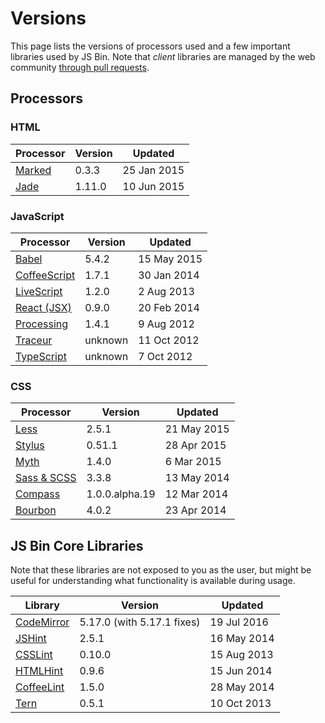 # Versions

This page lists the versions of processors used and a few important libraries used by JS&nbsp;Bin. Note that _client_ libraries are managed by the web community [through pull requests](/help/adding-libraries).

## Processors

### HTML

|Processor|Version|Updated|
|---|---|---|
|[Marked](https://github.com/chjj/marked/tree/v0.3.3)|0.3.3|25 Jan 2015|
|[Jade](https://github.com/jadejs/jade/tree/1.11.0)|1.11.0|10 Jun 2015|

### JavaScript

|Processor|Version|Updated|
|---|---|---|
|[Babel](https://github.com/babel/babel/tree/v5.4.2)|5.4.2|15 May 2015|
|[CoffeeScript](https://github.com/jashkenas/coffeescript/tree/1.7.1)|1.7.1|30 Jan 2014|
|[LiveScript](https://github.com/gkz/LiveScript/tree/1.2.0)|1.2.0|2 Aug 2013|
|[React (JSX)](https://github.com/facebook/react/tree/v0.9.0)|0.9.0|20 Feb 2014|
|[Processing](https://github.com/processing-js/processing-js/tree/v1.4.1)|1.4.1|9 Aug 2012|
|[Traceur](https://github.com/phuu/jsbin/blob/e13b1a3b5e0fb626d2aba8941ccdbde196b314d2/public/js/vendor/traceur.js)|unknown|11 Oct 2012|
|[TypeScript](https://github.com/jsbin/jsbin/commit/353323759839a547fe4fa0453739ba8cf37fe071)|unknown|7 Oct 2012|

### CSS

|Processor|Version|Updated|
|---|---|---|
|[Less](https://github.com/less/less.js/tree/v2.5.1)|2.5.1|21 May 2015|
|[Stylus](https://github.com/stylus/stylus/tree/0.51.1)|0.51.1|28 Apr 2015|
|[Myth](https://github.com/segmentio/myth/tree/1.4.0)|1.4.0|6 Mar 2015|
|[Sass & SCSS](https://github.com/sass/sass/tree/3.3.8)|3.3.8|13 May 2014|
|[Compass](https://github.com/Compass/compass/tree/core-1.0.0.alpha.19)|1.0.0.alpha.19|12 Mar 2014|
|[Bourbon](https://github.com/thoughtbot/bourbon/tree/v4.0.1)|4.0.2|23 Apr 2014|

## JS Bin Core Libraries

Note that these libraries are not exposed to you as the user, but might be useful for understanding what functionality is available during usage.

|Library|Version|Updated|
|---|---|---|
|[CodeMirror](https://github.com/marijnh/CodeMirror/tree/5.17.0)|5.17.0 (with 5.17.1 fixes)|19 Jul 2016|
|[JSHint](https://github.com/jshint/jshint/tree/2.5.1)|2.5.1|16 May 2014|
|[CSSLint](https://github.com/CSSLint/csslint/tree/v0.10.0)|0.10.0|15 Aug 2013|
|[HTMLHint](https://github.com/yaniswang/HTMLHint/tree/eddcca1c1ccf0aa08d89ff0ec0751b3aaabef716)|0.9.6|15 Jun 2014|
|[CoffeeLint](https://github.com/clutchski/coffeelint/tree/v1.5.0)|1.5.0|28 May 2014|
|[Tern](https://github.com/marijnh/tern/tree/5ae2b7e6542e14de120ee3b31d4d7eb54b32093b)|0.5.1|10 Oct 2013|

